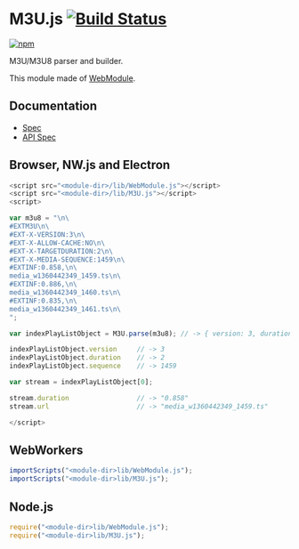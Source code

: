 # M3U.js [![Build Status](https://travis-ci.org/uupaa/M3U.js.svg)](https://travis-ci.org/uupaa/M3U.js)

[![npm](https://nodei.co/npm/uupaa.m3u.js.svg?downloads=true&stars=true)](https://nodei.co/npm/uupaa.m3u.js/)

M3U/M3U8 parser and builder.

This module made of [WebModule](https://github.com/uupaa/WebModule).

## Documentation
- [Spec](https://github.com/uupaa/M3U.js/wiki/)
- [API Spec](https://github.com/uupaa/M3U.js/wiki/M3U)

## Browser, NW.js and Electron

```js
<script src="<module-dir>/lib/WebModule.js"></script>
<script src="<module-dir>/lib/M3U.js"></script>
<script>

var m3u8 = "\n\
#EXTM3U\n\
#EXT-X-VERSION:3\n\
#EXT-X-ALLOW-CACHE:NO\n\
#EXT-X-TARGETDURATION:2\n\
#EXT-X-MEDIA-SEQUENCE:1459\n\
#EXTINF:0.858,\n\
media_w1360442349_1459.ts\n\
#EXTINF:0.886,\n\
media_w1360442349_1460.ts\n\
#EXTINF:0.835,\n\
media_w1360442349_1461.ts\n\
";

var indexPlayListObject = M3U.parse(m3u8); // -> { version: 3, duration: 2, stream: ... }

indexPlayListObject.version     // -> 3
indexPlayListObject.duration    // -> 2
indexPlayListObject.sequence    // -> 1459

var stream = indexPlayListObject[0];

stream.duration                 // -> "0.858"
stream.url                      // -> "media_w1360442349_1459.ts"

</script>
```

## WebWorkers

```js
importScripts("<module-dir>lib/WebModule.js");
importScripts("<module-dir>lib/M3U.js");

```

## Node.js

```js
require("<module-dir>lib/WebModule.js");
require("<module-dir>lib/M3U.js");

```


